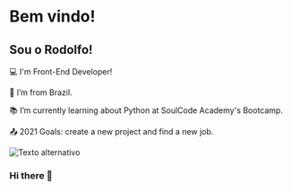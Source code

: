 # Bem vindo!

 

## Sou o Rodolfo!

 

:computer: I'm Front-End Developer!

:house_with_garden: I’m from Brazil.

:books: I’m currently learning about Python at SoulCode Academy's Bootcamp.

:outbox_tray: 2021 Goals: create a new project and find a new job.

 


![Texto alternativo](https://gist.githubusercontent.com/brettlangdon/85942af486eb79118467/raw/2a7409cd3c26a90b2e82bdc40dc7db18b92b3517/B1lMORS%2520-%2520Imgur.jpg)

### Hi there 👋

<!--
**rodolfofps/rodolfofps** is a ✨ _special_ ✨ repository because its `README.md` (this file) appears on your GitHub profile.

Here are some ideas to get you started:

- 🔭 I’m currently working on ...
- 🌱 I’m currently learning ...
- 👯 I’m looking to collaborate on ...
- 🤔 I’m looking for help with ...
- 💬 Ask me about ...
- 📫 How to reach me: ...
- 😄 Pronouns: ...
- ⚡ Fun fact: ...
-->
